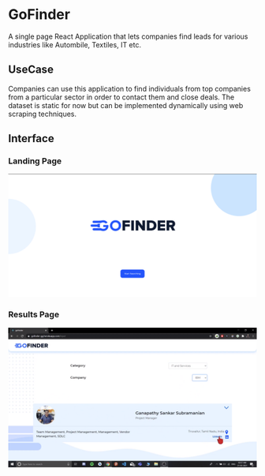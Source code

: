 # GoFinder

A single page React Application that lets companies find leads for various industries like Autombile, Textiles, IT etc.

## UseCase

Companies can use this application to find individuals from top companies from a particular sector in order to contact them and close deals. The dataset is static for now but can be implemented dynamically using web scraping techniques.

## Interface

### Landing Page

![Landing Page](/Frontend/gofinder/src/assets/UI/DashBoard.png)

### Results Page

![Results Page](/Frontend/gofinder/src/assets/UI/Results.png)
